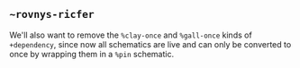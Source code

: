 ## `~rovnys-ricfer`
We'll also want to remove the `%clay-once` and `%gall-once` kinds of `+dependency`, since now all schematics are live and can only be converted to once by wrapping them in a `%pin` schematic.